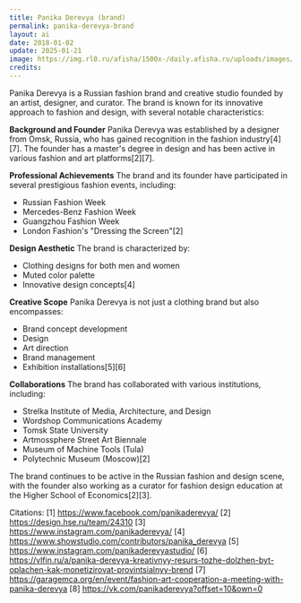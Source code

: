 ```yaml
---
title: Panika Derevya (brand)
permalink: panika-derevya-brand
layout: ai
date: 2018-01-02
update: 2025-01-21
image: https://img.rl0.ru/afisha/1500x-/daily.afisha.ru/uploads/images/c/61/c618e1a9d07746eb9ef13470ce51dbe4.jpg
credits:
---
```


Panika Derevya is a Russian fashion brand and creative studio founded by an artist, designer, and curator. The brand is known for its innovative approach to fashion and design, with several notable characteristics:

**Background and Founder**
Panika Derevya was established by a designer from Omsk, Russia, who has gained recognition in the fashion industry[4][7]. The founder has a master's degree in design and has been active in various fashion and art platforms[2][7].

**Professional Achievements**
The brand and its founder have participated in several prestigious fashion events, including:
- Russian Fashion Week
- Mercedes-Benz Fashion Week
- Guangzhou Fashion Week
- London Fashion's "Dressing the Screen"[2]

**Design Aesthetic**
The brand is characterized by:
- Clothing designs for both men and women
- Muted color palette
- Innovative design concepts[4]

**Creative Scope**
Panika Derevya is not just a clothing brand but also encompasses:
- Brand concept development
- Design
- Art direction
- Brand management
- Exhibition installations[5][6]

**Collaborations**
The brand has collaborated with various institutions, including:
- Strelka Institute of Media, Architecture, and Design
- Wordshop Communications Academy
- Tomsk State University
- Artmossphere Street Art Biennale
- Museum of Machine Tools (Tula)
- Polytechnic Museum (Moscow)[2]

The brand continues to be active in the Russian fashion and design scene, with the founder also working as a curator for fashion design education at the Higher School of Economics[2][3].

Citations:
[1] https://www.facebook.com/panikaderevya/
[2] https://design.hse.ru/team/24310
[3] https://www.instagram.com/panikaderevya/
[4] https://www.showstudio.com/contributors/panika_derevya
[5] https://www.instagram.com/panikaderevyastudio/
[6] https://vlfin.ru/a/panika-derevya-kreativnyy-resurs-tozhe-dolzhen-byt-oplachen-kak-monetizirovat-provintsialnyy-brend
[7] https://garagemca.org/en/event/fashion-art-cooperation-a-meeting-with-panika-derevya
[8] https://vk.com/panikaderevya?offset=10&own=0
